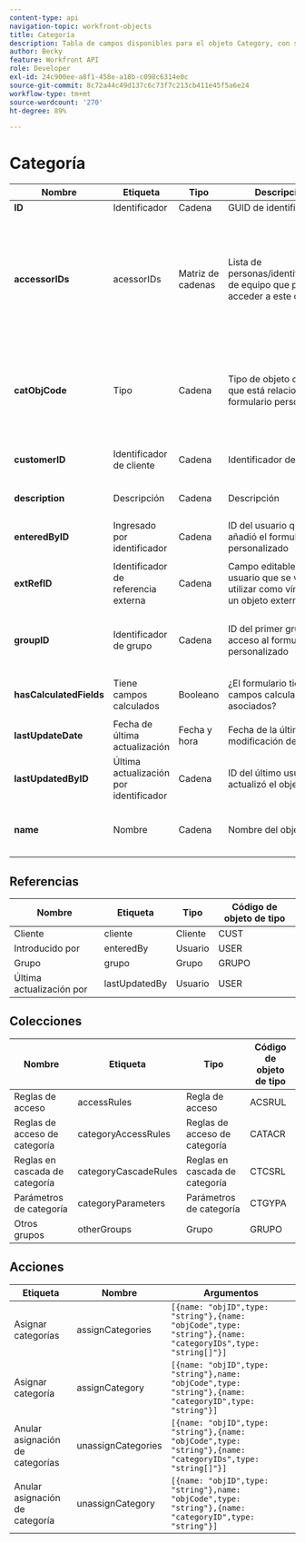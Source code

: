 ```yaml
---
content-type: api
navigation-topic: workfront-objects
title: Categoría
description: Tabla de campos disponibles para el objeto Category, con sus descripciones y tipos de valor.
author: Becky
feature: Workfront API
role: Developer
exl-id: 24c900ee-a8f1-458e-a18b-c098c6314e0c
source-git-commit: 8c72a44c49d137c6c73f7c213cb411e45f5a6e24
workflow-type: tm+mt
source-wordcount: '270'
ht-degree: 89%

---
```



# Categoría

<!-- Audited: 5/2025 -->

<!--Fieldsclass: "java.lang.IllegalArgumentException",  
message: "APIModel INTERNAL does not support field projectid (OpTask)"-->

<table style="table-layout:auto"> 
 <col width="100"> 
 <col width="100"> 
 <col width="100"> 
 <col width="240"> 
 <col width="200"> 
 <col width="100"> 
 <thead> 
  <tr> 
   <th>Nombre</th> 
   <th>Etiqueta</th> 
   <th>Tipo</th> 
   <th>Descripción</th> 
   <th>Valores posibles</th> 
   <th>Banderas</th> 
  </tr> 
 </thead> 
 <tbody> 
  <tr> 
   <td data-sheets-value="{&quot;1&quot;:2,&quot;2&quot;:&quot;ID&quot;}"><strong>ID</strong> </td> 
   <td data-sheets-value="{&quot;1&quot;:2,&quot;2&quot;:&quot;ID&quot;}">Identificador</td> 
   <td data-sheets-value="{&quot;1&quot;:2,&quot;2&quot;:&quot;String&quot;}">Cadena</td> 
   <td data-sheets-value="{&quot;1&quot;:2,&quot;2&quot;:&quot;Identifying GUID&quot;}">GUID de identificación</td> 
   <td> </td> 
   <td> </td> 
  </tr> 
  <tr> 
   <td data-sheets-value="{&quot;1&quot;:2,&quot;2&quot;:&quot;accessorIDs&quot;}"><strong>accessorIDs</strong> </td> 
   <td data-sheets-value="{&quot;1&quot;:2,&quot;2&quot;:&quot;acessorIDs&quot;}">acessorIDs</td> 
   <td data-sheets-value="{&quot;1&quot;:2,&quot;2&quot;:&quot;String Array&quot;}">Matriz de cadenas</td> 
   <td data-sheets-value="{&quot;1&quot;:2,&quot;2&quot;:&quot;List of People/Team IDs that can access this object&quot;}">Lista de personas/identificadores de equipo que pueden acceder a este objeto</td> 
   <td> </td> 
   <td> <p><span class="dtRead">Solo lectura</span> </p> <p><span class="dtLazy">Lectura diferida</span> </p> <p><span class="dtDyn">Dinámico</span> </p> <p><span class="dtGrp">No agrupable</span> </p> </td> 
  </tr> 
  <tr> 
   <td data-sheets-value="{&quot;1&quot;:2,&quot;2&quot;:&quot;catObjCode&quot;}"><strong>catObjCode</strong> </td> 
   <td data-sheets-value="{&quot;1&quot;:2,&quot;2&quot;:&quot;Type&quot;}">Tipo</td> 
   <td data-sheets-value="{&quot;1&quot;:2,&quot;2&quot;:&quot;String&quot;}">Cadena</td> 
   <td data-sheets-value="{&quot;1&quot;:2,&quot;2&quot;:&quot;Type of Object the Custom form is related to&quot;}">Tipo de objeto con el que está relacionado el formulario personalizado</td> 
   <td data-sheets-value="{&quot;1&quot;:2,&quot;2&quot;:&quot;[{\&quot;label\&quot;:\&quot;Company\&quot;,\&quot;value\&quot;:\&quot;CMPY\&quot;},{\&quot;label\&quot;:\&quot;Task\&quot;,\&quot;value\&quot;:\&quot;TASK\&quot;},{\&quot;label\&quot;:\&quot;Project\&quot;,\&quot;value\&quot;:\&quot;PROJ\&quot;},{\&quot;label\&quot;:\&quot;Portfolio\&quot;,\&quot;value\&quot;:\&quot;PORT\&quot;},{\&quot;label\&quot;:\&quot;Program\&quot;,\&quot;value\&quot;:\&quot;PRGM\&quot;},{\&quot;label\&quot;:\&quot;User\&quot;,\&quot;value\&quot;:\&quot;USER\&quot;},{\&quot;label\&quot;:\&quot;Document\&quot;,\&quot;value\&quot;:\&quot;DOCU\&quot;},{\&quot;label\&quot;:\&quot;Issue\&quot;,\&quot;value\&quot;:\&quot;OPTASK\&quot;},{\&quot;label\&quot;:\&quot;Expense\&quot;,\&quot;value\&quot;:\&quot;EXPNS\&quot;},{\&quot;label\&quot;:\&quot;Iteration\&quot;,\&quot;value\&quot;:\&quot;ITRN\&quot;}]&quot;}"><code>[{"label":"Company","value":"CMPY"},{"label":"Task","value":"TASK"},{"label":"Project","value":"PROJ"},{"label":"Portfolio","value":"PORT"},{"label":"Program","value":"PRGM"},{"label":"User","value":"USER"},{"label":"Document","value":"DOCU"},{"label":"Issue","value":"OPTASK"},{"label":"Expense","value":"EXPNS"},{"label":"Iteration","value":"ITRN"}]</code> </td> 
   <td> <p><span class="dtEdit">Editable</span> </p> <p><span class="dtReq">Obligatorio</span> </p> </td> 
  </tr> 
  <tr> 
   <td data-sheets-value="{&quot;1&quot;:2,&quot;2&quot;:&quot;customerID&quot;}"><strong>customerID</strong> </td> 
   <td data-sheets-value="{&quot;1&quot;:2,&quot;2&quot;:&quot;Customer ID&quot;}">Identificador de cliente</td> 
   <td data-sheets-value="{&quot;1&quot;:2,&quot;2&quot;:&quot;String&quot;}">Cadena</td> 
   <td data-sheets-value="{&quot;1&quot;:2,&quot;2&quot;:&quot;ID of the Customer&quot;}">Identificador del cliente</td> 
   <td> </td> 
   <td> <p><span class="dtGrp">No agrupable</span> </p> </td> 
  </tr> 
  <tr> 
   <td data-sheets-value="{&quot;1&quot;:2,&quot;2&quot;:&quot;description&quot;}"><strong>description</strong> </td> 
   <td data-sheets-value="{&quot;1&quot;:2,&quot;2&quot;:&quot;Description&quot;}">Descripción</td> 
   <td data-sheets-value="{&quot;1&quot;:2,&quot;2&quot;:&quot;String&quot;}">Cadena</td> 
   <td data-sheets-value="{&quot;1&quot;:2,&quot;2&quot;:&quot;Description&quot;}">Descripción</td> 
   <td> </td> 
   <td> <p><span class="dtEdit">Editable</span> </p> </td> 
  </tr> 
  <tr> 
   <td data-sheets-value="{&quot;1&quot;:2,&quot;2&quot;:&quot;enteredByID&quot;}"><strong>enteredByID</strong> </td> 
   <td data-sheets-value="{&quot;1&quot;:2,&quot;2&quot;:&quot;Entered By ID&quot;}">Ingresado por identificador</td> 
   <td data-sheets-value="{&quot;1&quot;:2,&quot;2&quot;:&quot;String&quot;}">Cadena</td> 
   <td data-sheets-value="{&quot;1&quot;:2,&quot;2&quot;:&quot;ID of the User that added the Custom Form&quot;}">ID del usuario que añadió el formulario personalizado</td> 
   <td> </td> 
   <td> <p><span class="dtGrp">No agrupable</span> </p> </td> 
  </tr> 
  <tr> 
   <td data-sheets-value="{&quot;1&quot;:2,&quot;2&quot;:&quot;extRefID&quot;}"><strong>extRefID</strong> </td> 
   <td data-sheets-value="{&quot;1&quot;:2,&quot;2&quot;:&quot;External Reference ID&quot;}">Identificador de referencia externa</td> 
   <td data-sheets-value="{&quot;1&quot;:2,&quot;2&quot;:&quot;String&quot;}">Cadena</td> 
   <td data-sheets-value="{&quot;1&quot;:2,&quot;2&quot;:&quot;User Editable Field inteded to be used a link to an external object&quot;}">Campo editable por el usuario que se va a utilizar como vínculo a un objeto externo</td> 
   <td> </td> 
   <td> <p><span class="dtEdit">Editable</span> </p> </td> 
  </tr> 
  <tr> 
   <td data-sheets-value="{&quot;1&quot;:2,&quot;2&quot;:&quot;groupID&quot;}"><strong>groupID</strong> </td> 
   <td data-sheets-value="{&quot;1&quot;:2,&quot;2&quot;:&quot;Group ID&quot;}">Identificador de grupo</td> 
   <td data-sheets-value="{&quot;1&quot;:2,&quot;2&quot;:&quot;String&quot;}">Cadena</td> 
   <td data-sheets-value="{&quot;1&quot;:2,&quot;2&quot;:&quot;ID of the first group with access to the custom form&quot;}">ID del primer grupo con acceso al formulario personalizado</td> 
   <td> </td> 
   <td> <p><span class="dtEdit">Editable</span> </p> <p><span class="dtGrp">No agrupable</span> </p> </td> 
  </tr> 
  <tr> 
   <td data-sheets-value="{&quot;1&quot;:2,&quot;2&quot;:&quot;hasCalculatedFields&quot;}"><strong>hasCalculatedFields</strong> </td> 
   <td data-sheets-value="{&quot;1&quot;:2,&quot;2&quot;:&quot;Has Calculated Fields&quot;}">Tiene campos calculados</td> 
   <td data-sheets-value="{&quot;1&quot;:2,&quot;2&quot;:&quot;Boolean&quot;}">Booleano</td> 
   <td data-sheets-value="{&quot;1&quot;:2,&quot;2&quot;:&quot;Does the form have calculated fields associated with it?&quot;}">¿El formulario tiene campos calculados asociados?</td> 
   <td> </td> 
   <td> <p><span class="dtGrp">No agrupable</span> </p> </td> 
  </tr> 
  <tr> 
   <td data-sheets-value="{&quot;1&quot;:2,&quot;2&quot;:&quot;lastUpdateDate&quot;}"><strong>lastUpdateDate</strong> </td> 
   <td data-sheets-value="{&quot;1&quot;:2,&quot;2&quot;:&quot;Last Update Date&quot;}">Fecha de última actualización</td> 
   <td data-sheets-value="{&quot;1&quot;:2,&quot;2&quot;:&quot;Date/Time&quot;}">Fecha y hora</td> 
   <td data-sheets-value="{&quot;1&quot;:2,&quot;2&quot;:&quot;Date of when the object was last modified&quot;}">Fecha de la última modificación del objeto</td> 
   <td> </td> 
   <td> </td> 
  </tr> 
  <tr> 
   <td data-sheets-value="{&quot;1&quot;:2,&quot;2&quot;:&quot;lastUpdatedByID&quot;}"><strong>lastUpdatedByID</strong> </td> 
   <td data-sheets-value="{&quot;1&quot;:2,&quot;2&quot;:&quot;Last Updated By ID&quot;}">Última actualización por identificador</td> 
   <td data-sheets-value="{&quot;1&quot;:2,&quot;2&quot;:&quot;String&quot;}">Cadena</td> 
   <td data-sheets-value="{&quot;1&quot;:2,&quot;2&quot;:&quot;ID of the last user to Update the object&quot;}">ID del último usuario que actualizó el objeto</td> 
   <td> </td> 
   <td> <p><span class="dtGrp">No agrupable</span> </p> </td> 
  </tr> 
  <tr> 
   <td data-sheets-value="{&quot;1&quot;:2,&quot;2&quot;:&quot;name&quot;}"><strong>name</strong> </td> 
   <td data-sheets-value="{&quot;1&quot;:2,&quot;2&quot;:&quot;Name&quot;}">Nombre</td> 
   <td data-sheets-value="{&quot;1&quot;:2,&quot;2&quot;:&quot;String&quot;}">Cadena</td> 
   <td data-sheets-value="{&quot;1&quot;:2,&quot;2&quot;:&quot;Name of the Object&quot;}">Nombre del objeto</td> 
   <td> </td> 
   <td> <p><span class="dtEdit">Editable</span> </p> <p><span class="dtReq">Obligatorio</span> </p> </td> 
  </tr> 
 </tbody> 
</table>

## Referencias

| Nombre | Etiqueta | Tipo | Código de objeto de tipo |
|---|---|---|---|
| Cliente | cliente | Cliente | CUST |
| Introducido por | enteredBy | Usuario | USER |
| Grupo | grupo | Grupo | GRUPO |
| Última actualización por | lastUpdatedBy | Usuario | USER |


## Colecciones

| Nombre | Etiqueta | Tipo | Código de objeto de tipo |
|---|---|---|---|
| Reglas de acceso | accessRules | Regla de acceso | ACSRUL |
| Reglas de acceso de categoría | categoryAccessRules | Reglas de acceso de categoría | CATACR |
| Reglas en cascada de categoría | categoryCascadeRules | Reglas en cascada de categoría | CTCSRL |
| Parámetros de categoría | categoryParameters | Parámetros de categoría | CTGYPA |
| Otros grupos | otherGroups | Grupo | GRUPO |


## Acciones

| Etiqueta | Nombre | Argumentos |
|---|---|---|
| Asignar categorías | assignCategories | `[{name: "objID",type: "string"},{name: "objCode",type: "string"},{name: "categoryIDs",type: "string[]"}]` |
| Asignar categoría | assignCategory | `[{name: "objID",type: "string"},name: "objCode",type: "string"},{name: "categoryID",type: "string"}]` |
| Anular asignación de categorías | unassignCategories | `[{name: "objID",type: "string"},{name: "objCode",type: "string"},{name: "categoryIDs",type: "string[]"}]` |
| Anular asignación de categoría | unassignCategory | `[{name: "objID",type: "string"},name: "objCode",type: "string"},{name: "categoryID",type: "string"}]` |
